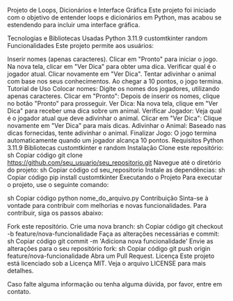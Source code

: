 Projeto de Loops, Dicionários e Interface Gráfica
Este projeto foi iniciado com o objetivo de entender loops e dicionários em Python, mas acabou se estendendo para incluir uma interface gráfica.

Tecnologias e Bibliotecas Usadas
Python 3.11.9
customtkinter
random
Funcionalidades
Este projeto permite aos usuários:

Inserir nomes (apenas caracteres).
Clicar em "Pronto" para iniciar o jogo.
Na nova tela, clicar em "Ver Dica" para obter uma dica.
Verificar qual é o jogador atual.
Clicar novamente em "Ver Dica".
Tentar adivinhar o animal com base nos seus conhecimentos.
Ao chegar a 10 pontos, o jogo termina.
Tutorial de Uso
Colocar nomes: Digite os nomes dos jogadores, utilizando apenas caracteres.
Clicar em "Pronto": Depois de inserir os nomes, clique no botão "Pronto" para prosseguir.
Ver Dica: Na nova tela, clique em "Ver Dica" para receber uma dica sobre um animal.
Verificar Jogador: Veja qual é o jogador atual que deve adivinhar o animal.
Clicar em "Ver Dica": Clique novamente em "Ver Dica" para mais dicas.
Adivinhar o Animal: Baseado nas dicas fornecidas, tente adivinhar o animal.
Finalizar Jogo: O jogo termina automaticamente quando um jogador alcança 10 pontos.
Requisitos
Python 3.11.9
Bibliotecas customtkinter e random
Instalação
Clone este repositório:
sh
Copiar código
git clone https://github.com/seu_usuario/seu_repositorio.git
Navegue até o diretório do projeto:
sh
Copiar código
cd seu_repositorio
Instale as dependências:
sh
Copiar código
pip install customtkinter
Executando o Projeto
Para executar o projeto, use o seguinte comando:

sh
Copiar código
python nome_do_arquivo.py
Contribuição
Sinta-se à vontade para contribuir com melhorias e novas funcionalidades. Para contribuir, siga os passos abaixo:

Fork este repositório.
Crie uma nova branch:
sh
Copiar código
git checkout -b feature/nova-funcionalidade
Faça as alterações necessárias e commit:
sh
Copiar código
git commit -m 'Adiciona nova funcionalidade'
Envie as alterações para o seu repositório fork:
sh
Copiar código
git push origin feature/nova-funcionalidade
Abra um Pull Request.
Licença
Este projeto está licenciado sob a Licença MIT. Veja o arquivo LICENSE para mais detalhes.

Caso falte alguma informação ou tenha alguma dúvida, por favor, entre em contato.